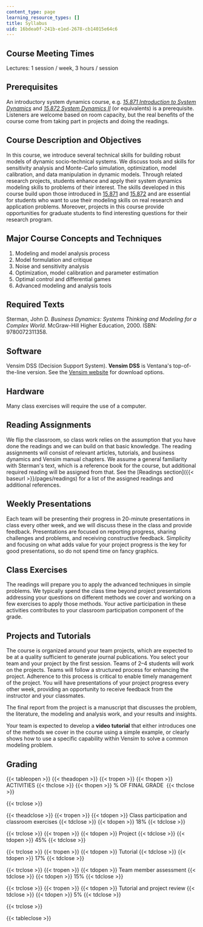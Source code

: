 ```yaml
---
content_type: page
learning_resource_types: []
title: Syllabus
uid: 16bdea0f-241b-e1ed-2678-cb14015e64c6
---
```


Course Meeting Times
--------------------

Lectures: 1 session / week, 3 hours / session

Prerequisites
-------------

An introductory system dynamics course, e.g. [_15.871 Introduction to System Dynamics_](/courses/15-871-introduction-to-system-dynamics-fall-2013) and [_15.872 System Dynamics II_](/courses/15-872-system-dynamics-ii-fall-2013) (or equivalents) is a prerequisite. Listeners are welcome based on room capacity, but the real benefits of the course come from taking part in projects and doing the readings.

Course Description and Objectives
---------------------------------

In this course, we introduce several technical skills for building robust models of dynamic socio-technical systems. We discuss tools and skills for sensitivity analysis and Monte-Carlo simulation, optimization, model calibration, and data manipulation in dynamic models. Through related research projects, students enhance and apply their system dynamics modeling skills to problems of their interest. The skills developed in this course build upon those introduced in [15.871](/courses/15-871-introduction-to-system-dynamics-fall-2013) and [15.872](/courses/15-872-system-dynamics-ii-fall-2013) and are essential for students who want to use their modeling skills on real research and application problems. Moreover, projects in this course provide opportunities for graduate students to find interesting questions for their research program.

Major Course Concepts and Techniques
------------------------------------

1.  Modeling and model analysis process
2.  Model formulation and critique
3.  Noise and sensitivity analysis
4.  Optimization, model calibration and parameter estimation
5.  Optimal control and differential games
6.  Advanced modeling and analysis tools

Required Texts
--------------

Sterman, John D. _Business Dynamics: Systems Thinking and Modeling for a Complex World_. McGraw-Hill Higher Education, 2000. ISBN: 9780072311358.

Software
--------

Vensim DSS (Decision Support System). **Vensim DSS** is Ventana's top-of-the-line version. See the [Vensim website](http://vensim.com/) for download options.

Hardware
--------

Many class exercises will require the use of a computer.

Reading Assignments
-------------------

We flip the classroom, so class work relies on the assumption that you have done the readings and we can build on that basic knowledge. The reading assignments will consist of relevant articles, tutorials, and business dynamics and Vensim manual chapters. We assume a general familiarity with Sterman's text, which is a reference book for the course, but additional required reading will be assigned from that. See the [Readings section]({{< baseurl >}}/pages/readings) for a list of the assigned readings and additional references.

Weekly Presentations
--------------------

Each team will be presenting their progress in 20-minute presentations in class every other week, and we will discuss these in the class and provide feedback. Presentations are focused on reporting progress, sharing challenges and problems, and receiving constructive feedback. Simplicity and focusing on what adds value for your project progress is the key for good presentations, so do not spend time on fancy graphics.

Class Exercises
---------------

The readings will prepare you to apply the advanced techniques in simple problems. We typically spend the class time beyond project presentations addressing your questions on different methods we cover and working on a few exercises to apply those methods. Your active participation in these activities contributes to your classroom participation component of the grade.

Projects and Tutorials
----------------------

The course is organized around your team projects, which are expected to be at a quality sufficient to generate journal publications. You select your team and your project by the first session. Teams of 2–4 students will work on the projects. Teams will follow a structured process for enhancing the project. Adherence to this process is critical to enable timely management of the project. You will have presentations of your project progress every other week, providing an opportunity to receive feedback from the instructor and your classmates.

The final report from the project is a manuscript that discusses the problem, the literature, the modeling and analysis work, and your results and insights.

Your team is expected to develop a **video tutorial** that either introduces one of the methods we cover in the course using a simple example, or clearly shows how to use a specific capability within Vensim to solve a common modeling problem.

Grading
-------

{{< tableopen >}}
{{< theadopen >}}
{{< tropen >}}
{{< thopen >}}
ACTIVITIES
{{< thclose >}}
{{< thopen >}}
% OF FINAL GRADE 
{{< thclose >}}

{{< trclose >}}

{{< theadclose >}}
{{< tropen >}}
{{< tdopen >}}
Class participation and classroom exercises
{{< tdclose >}}
{{< tdopen >}}
18%
{{< tdclose >}}

{{< trclose >}}
{{< tropen >}}
{{< tdopen >}}
Project
{{< tdclose >}}
{{< tdopen >}}
45%
{{< tdclose >}}

{{< trclose >}}
{{< tropen >}}
{{< tdopen >}}
Tutorial
{{< tdclose >}}
{{< tdopen >}}
17%
{{< tdclose >}}

{{< trclose >}}
{{< tropen >}}
{{< tdopen >}}
Team member assessment
{{< tdclose >}}
{{< tdopen >}}
15%
{{< tdclose >}}

{{< trclose >}}
{{< tropen >}}
{{< tdopen >}}
Tutorial and project review
{{< tdclose >}}
{{< tdopen >}}
5%
{{< tdclose >}}

{{< trclose >}}

{{< tableclose >}}
